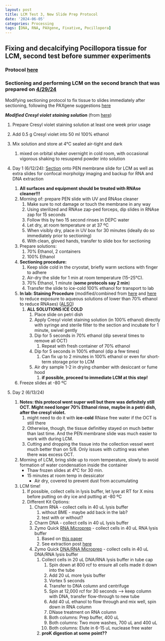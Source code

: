 ```yaml
---
layout: post
title: LCM Test 3, New Slide Prep Protocol
date: '2024-06-05'
categories: Processing
tags: [DNA, RNA, PAXgene, Fixative, Pocillopora]
---
```


## Fixing and decalcifying Pocillopora tissue for LCM, second test before summer experiments

### Protocol [here](https://zdellaert.github.io/ZD_Putnam_Lab_Notebook/PAXgene-Fix-Decalc-Protocol/)

### Sectioning and performing LCM on the second branch that was prepared on [4/29/24](https://zdellaert.github.io/ZD_Putnam_Lab_Notebook/LCM-Sample-Prep/)

Modifying sectioning protocol to fix tissue to slides immediately after sectioning, following the PAXgene suggestions [here](https://github.com/zdellaert/ZD_Putnam_Lab_Notebook/blob/master/protocols/HB-1543-S01-001_PX20_SP_TIssue_System_Preparation_of_sections_from_PFPE_and_PFCE_tissues_for_manual_or_LMD_1015_WW.pdf)

***Modified Cresyl violet staining solution*** (from [here](https://github.com/zdellaert/ZD_Putnam_Lab_Notebook/blob/master/protocols/leicalmdprotocolguide-May-2015.pdf))
1. Prepare Cresyl violet staining solution at least one week prior usage
2. Add 0.5 g Cresyl violet into 50 ml 100% ethanol
3. Mix solution and store at 4°C sealed air-tight and dark
   1. mixed on orbital shaker overnight in cold room, with occasional vigorous shaking to resuspend powder into solution

4. Day 1 (6/12/24): [Section](https://zdellaert.github.io/ZD_Putnam_Lab_Notebook/Cryosectioning-Protocol/) onto PEN membrane slide for LCM as well as extra slides for confocal morpholgy imaging and backup for RNA and DNA extraction
   1. **All surfaces and equipment should be treated with RNAse cleaner!!!**
   2. Morning of: prepare PEN slide with UV and RNAse cleaner
      1. Make sure to not damage or touch the membrane in any way
      2. Using sterilized and RNAse zap-ped forceps, dip slides in RNAse zap for 15 seconds
      3. Follow this by two 15 second rinses in DEPC water
      4. Let dry, at room temperature or at 37 ºC
      5. When visibly dry, place in UV box for 30 minutes (ideally do so immediately prior to sectioning)
      6. With clean, gloved hands, transfer to slide box for sectioning
   3. Prepare solutions:
      1. 70% Ethanol, 2 containers
      2. 100% Ethanol 
   4. **Sectioning procedure:**
      1. Keep slide cold in the cryostat, briefly warm sections with finger to adhere
      2. Air-dry the slide for 1 min at room temperature (15–25°C).
      3. 70% Ethanol, 1 minute (**some protocols say 2 min**)
      4. Transfer the slide to ice-cold 100% ethanol for transport to lab
   5. **In lab: Staining Procedure** (modified/combined from [here](https://github.com/zdellaert/ZD_Putnam_Lab_Notebook/blob/master/protocols/leicalmdprotocolguide-May-2015.pdf) and [here](https://github.com/zdellaert/ZD_Putnam_Lab_Notebook/blob/master/protocols/Zeiss-RNA-extraction-frozen-sections.pdf) to reduce exposure to aqueous solutions of lower than 70% ethanol to reduce RNAses) ([ALSO](https://www.olivelab.org/uploads/6/3/6/2/6362060/laser_capture_microdissection_on_frozen_sections_for_extraction_of_high-quality_nucleic_acids.pdf))
      1. **ALL SOLUTIONS ICE COLD**
         1. Place slide on petri dish
         2. Apply Cresyl violet staining solution (in 100% ethanol) directly with syringe and sterile filter to the section and incubate for 1 minute, swivel gently
         3. Dip for 5 seconds in 70% ethanol (dip several times to remove all OCT) 
            1. Repeat with fresh container of 70% ethanol
         4. Dip for 5 seconds in 100% ethanol (dip a few times) 
            1. Can fix up to 2 minutes in 100% ethanol or even for short-term storage prior to LCM
         5. Air dry sample 1-2 in drying chamber with desiccant or fume hood
            1. **if possible, proceed to immediate LCM at this step!**
   6. Freeze slides at -80 ºC
5. Day 2 (6/13/24)
   1. **Notes: this protocol went super well but there was definitely still OCT. Might need longer 70% Ethanol rinse, maybe in a petri dish, after the cresyl violet.**
      1. might need to do it with **ice-cold** RNase free water if the OCT is still there
      2. Otherwise, though, the tissue definitley stayed on much better than last time. And the PEN membrane slide was much easier to work with during LCM. 
      3. Cutting and dropping the tissue into the collection vessel went much better than on 5/8. Only issues with cutting was when there was excess OCT.
   2. Morning of LCM, bring slide up to room temperature, slowly to avoid formation of water condensation inside the container
       - Thaw frozen slides at 4°C for 30 min.
       - 15 minutes at room temp in dessicator
         - Air dry, covered to prevent dust from accumulating
    3. LCM time! 
       1. If possible, collect cells in lysis buffer, let lyse at RT for X mins before putting on dry ice and putting at -80 ºC
       2. Different Kit Options:
          1. Charm RNA - collect cells in 40 uL lysis buffer
             1. without BME - maybe add back in the lab?
             2. test with or without?
          2. Charm DNA - collect cells in 40 uL lysis buffer
          3. Zymo Quick [RNA Microprep](https://files.zymoresearch.com/protocols/_r1050_r1051_quick-rna_microprep_kit.pdf) - collect cells in 40 uL RNA lysis buffer
             1. Based on [this paper](https://onlinelibrary.wiley.com/doi/full/10.1111/ics.12956)
             2. See extraction post [here](https://zdellaert.github.io/ZD_Putnam_Lab_Notebook/LCM-20240613-RNA-Extractions-Zymo/)
          4. Zymo Quick [DNA/RNA Microprep](https://files.zymoresearch.com/protocols/_d7005t_d7005_quick-dna-rna_microprep_plus_kit.pdf) - collect cells in 40 uL DNA/RNA lysis buffer
             1. Collect cells in 20 uL DNA/RNA lysis buffer in tube cap
                1. Spin down at 800 rcf to ensure all cells made it down into the tube
                2. Add 20 uL more lysis buffer
                3. Vortex 5 seconds
                4. Transfer to DNA column and centrifuge
                5. Spin at 12,000 rcf for 30 seconds --> keep column with DNA, transfer flow-through to new tube
                6. Add 40 uL ethanol to flow through and mix well, spin down in RNA column 
                7. DNase treatment on RNA column
                8. Both columns: Prep buffer, 400 uL
                9. Both columns: Two more washes, 700 uL and 400 uL
                10. Both columns: Elute in 6-15 uL nuclease free water
               1.  **proK digestion at some point??**